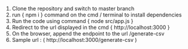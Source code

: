 1) Clone the repository and switch to master branch
2) run { npm i } command on the cmd / terminal to install dependencies
3) Run the code using command { node src/app.js }
4) Redirect to the url displayed in the cmd { http://localhost:3000 }
5) On the browser, append the endpoint to the url /generate-csv
6) Sample url : ( http://localhost:3000/generate-csv )